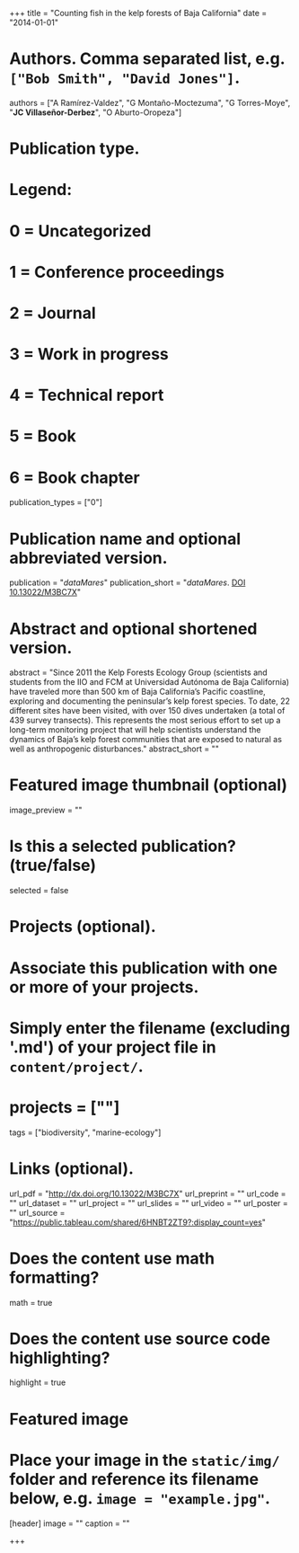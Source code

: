+++
title = "Counting fish in the kelp forests of Baja California"
date = "2014-01-01"

# Authors. Comma separated list, e.g. `["Bob Smith", "David Jones"]`.
authors = ["A Ramírez-Valdez", "G Montaño-Moctezuma", "G Torres-Moye", "**JC Villaseñor-Derbez**", "O Aburto-Oropeza"]

# Publication type.
# Legend:
# 0 = Uncategorized
# 1 = Conference proceedings
# 2 = Journal
# 3 = Work in progress
# 4 = Technical report
# 5 = Book
# 6 = Book chapter
publication_types = ["0"]

# Publication name and optional abbreviated version.
publication = "*dataMares*"
publication_short = "*dataMares*. [DOI 10.13022/M3BC7X](http://dx.doi.org/10.13022/M3BC7X)"

# Abstract and optional shortened version.
abstract = "Since 2011 the Kelp Forests Ecology Group (scientists and students from the IIO and FCM at Universidad Autónoma de Baja California) have traveled more than 500 km of Baja California’s Pacific coastline, exploring and documenting the peninsular’s kelp forest species. To date, 22 different sites have been visited, with over 150 dives undertaken (a total of 439 survey transects). This represents the most serious effort to set up a long-term monitoring project that will help scientists understand the dynamics of Baja’s kelp forest communities that are exposed to natural as well as anthropogenic disturbances."
abstract_short = ""

# Featured image thumbnail (optional)
image_preview = ""

# Is this a selected publication? (true/false)
selected = false

# Projects (optional).
#   Associate this publication with one or more of your projects.
#   Simply enter the filename (excluding '.md') of your project file in `content/project/`.
# projects = [""]

tags = ["biodiversity", "marine-ecology"]

# Links (optional).
url_pdf = "http://dx.doi.org/10.13022/M3BC7X"
url_preprint = ""
url_code = ""
url_dataset = ""
url_project = ""
url_slides = ""
url_video = ""
url_poster = ""
url_source = "https://public.tableau.com/shared/6HNBT2ZT9?:display_count=yes"

# Does the content use math formatting?
math = true

# Does the content use source code highlighting?
highlight = true

# Featured image
# Place your image in the `static/img/` folder and reference its filename below, e.g. `image = "example.jpg"`.
[header]
image = ""
caption = ""

+++
